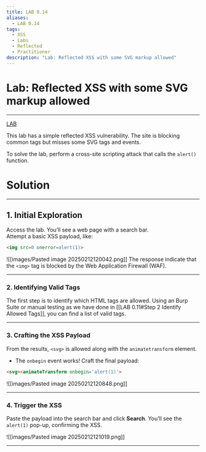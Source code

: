 ```yaml
---
title: LAB 0.14
aliases:
  - LAB 0.14
tags:
  - XSS
  - Labs
  - Reflected
  - Practitioner
description: "Lab: Reflected XSS with some SVG markup allowed"
---
```

# Lab: Reflected XSS with some SVG markup allowed
---
[LAB](https://portswigger.net/web-security/cross-site-scripting/contexts/lab-some-svg-markup-allowed)

This lab has a simple reflected XSS vulnerability. The site is blocking common tags but misses some SVG tags and events.

To solve the lab, perform a cross-site scripting attack that calls the `alert()` function.

# Solution
---
## 1. **Initial Exploration**

Access the lab. You’ll see a web page with a search bar.  
Attempt a basic XSS payload, like:

```html
<img src=0 onerror=alert(1)>
```

![[images/Pasted image 20250212120042.png]]
The response indicate that the `<img>` tag is blocked by the Web Application Firewall (WAF).

---

### 2. **Identifying Valid Tags**

The first step is to identify which HTML tags are allowed. Using an Burp Suite or manual testing as we have done in [[LAB 0.11#Step 2 Identify Allowed Tags]], you can find a list of valid tags.

---

### 3. **Crafting the XSS Payload**

From the results, `<svg>` is allowed along with the `animatetransform` element.

- The `onbegin` event works! Craft the final payload:

```html
<svg><animateTransform onbegin='alert(1)'>
```

![[images/Pasted image 20250212120848.png]]

---

### 4. **Trigger the XSS**

Paste the payload into the search bar and click **Search**. You’ll see the `alert(1)` pop-up, confirming the XSS.

![[images/Pasted image 20250212121019.png]]

---
